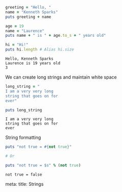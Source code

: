 ```ruby
greeting = "Hello, "
name = "Kenneth Sparks"
puts greeting + name

age = 19
name = "Laurence"
puts name + " is " + age.to_s + " years old"

hi = "Hi!"
puts hi.length # Alias hi.size
```
```
Hello, Kenneth Sparks
Laurence is 19 years old
3
```

We can create long strings and maintain white space

```ruby
long_string = "
I am a very very long
string that goes on for
ever"

puts long_string
```
```
I am a very very long
string that goes on for
ever
```

String formatting

```ruby
puts "not true = #{not true}"

# Or

puts "not true = $s" % (not true)
```
```
not true = false
```

<route lang="yaml">
meta:
  title: Strings
</route>
